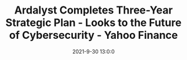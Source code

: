 ---
"title": "Ardalyst Completes Three-Year Strategic Plan - Looks to the Future of Cybersecurity - Yahoo Finance"
"date": "2021-9-30 13:0:0"
"feed_name": "GOOGLENEWSINDUSTRIAL"
"feed_website": "https://news.google.com/search?q=industrial%2Bincident&hl=en-US&gl=US&ceid=US:en"
"feed_rss": "https://news.google.com/rss/search?q=industrial%2Bincident&hl=en-US&gl=US&ceid=US:en"
"link": "https://finance.yahoo.com/news/ardalyst-completes-three-strategic-plan-130000427.html"
"source": "{'href': 'https://finance.yahoo.com', 'title': 'Yahoo Finance'}"
"file": "_posts/2021-1-1-2aa5b0c3d08a1ef0a2a13f37d763f62c86c308da.md"
"accident": "0"
"drilling": "0"
"dead": "0"
"injured": "0"
"arrested": "0"
"where": "unknown site"
"causes": "unknown"
"place": "unknown place"
---